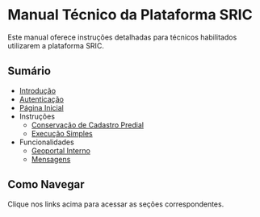 # Manual Técnico da Plataforma SRIC

Este manual oferece instruções detalhadas para técnicos habilitados utilizarem a plataforma SRIC.

## Sumário
- [Introdução](introducao.md)
- [Autenticação](autenticacao.md)
- [Página Inicial](pagina_inicial.md)
- Instruções
  - [Conservação de Cadastro Predial](instrucoes/conservacao_de_cadastro_predial.md)
  - [Execução Simples](instrucoes/execucao_simples.md)
- Funcionalidades
  - [Geoportal Interno](funcionalidades/geoportal_interno.md)
  - [Mensagens](funcionalidades/mensagens.md)

## Como Navegar
Clique nos links acima para acessar as seções correspondentes.
